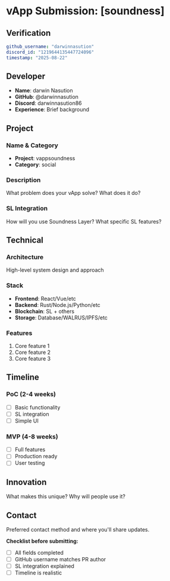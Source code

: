 # vApp Submission: [soundness]

## Verification
```yaml
github_username: "darwinnasution"
discord_id: "1219644135447724096"
timestamp: "2025-08-22"
```

## Developer
- **Name**: darwin Nasution
- **GitHub**: @darwinnasution
- **Discord**: darwinnasution86
- **Experience**: Brief background

## Project

### Name & Category
- **Project**: vappsoundness
- **Category**: social

### Description
What problem does your vApp solve? What does it do?

### SL Integration  
How will you use Soundness Layer? What specific SL features?

## Technical

### Architecture
High-level system design and approach

### Stack
- **Frontend**: React/Vue/etc
- **Backend**: Rust/Node.js/Python/etc  
- **Blockchain**: SL + others
- **Storage**: Database/WALRUS/IPFS/etc

### Features
1. Core feature 1
2. Core feature 2  
3. Core feature 3

## Timeline

### PoC (2-4 weeks)
- [ ] Basic functionality
- [ ] SL integration
- [ ] Simple UI

### MVP (4-8 weeks)  
- [ ] Full features
- [ ] Production ready
- [ ] User testing

## Innovation
What makes this unique? Why will people use it?

## Contact
Preferred contact method and where you'll share updates.


**Checklist before submitting:**
- [ ] All fields completed
- [ ] GitHub username matches PR author  
- [ ] SL integration explained
- [ ] Timeline is realistic
